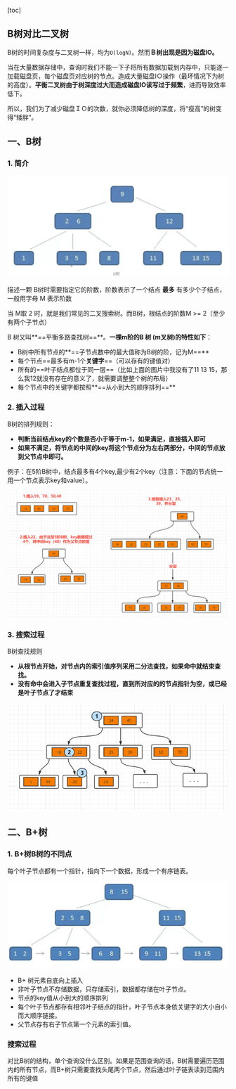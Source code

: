 [toc]

## B树对比二叉树

B树的时间复杂度与二叉树一样，均为`O(logN)`。然而**Ｂ树出现是因为磁盘IO。**

当在大量数据存储中，查询时我们不能一下子将所有数据加载到内存中，只能逐一加载磁盘页，每个磁盘页对应树的节点。造成大量磁盘IＯ操作（最坏情况下为树的高度）。**平衡二叉树由于树深度过大而造成磁盘IO读写过于频繁**，进而导致效率低下。

所以，我们为了减少磁盘ＩＯ的次数，就你必须降低树的深度，将“瘦高”的树变得“矮胖”。



## 一、B树

### 1. 简介

![image-20210919215515152](images/image-20210919215515152.png)

描述一颗 B树时需要指定它的阶数，阶数表示了一个结点 **最多** 有多少个子结点，一般用字母 M 表示阶数

当 M取 2 时，就是我们常见的二叉搜索树。而B树，根结点的阶数M >= 2（至少有两个子节点）

B 树又叫**==平衡多路查找树==**。**一棵m阶的B 树 (m叉树)的特性如下**：

- B树中所有节点的**==子节点数中的最大值称为B树的阶，记为M==**
- 每个节点==最多有m-1个**关键字**==（可以存有的键值对）
- 所有的==叶子结点都位于同一层==（比如上面的图片中我没有了11 13 15，那么我12就没有存在的意义了，就需要调整整个树的布局）
- 每个节点中的关键字都按照**==从小到大的顺序排列==**



### 2. 插入过程

B树的排列规则：

- **判断当前结点key的个数是否小于等于m-1，如果满足，直接插入即可**
- **如果不满足，将节点的中间的key将这个节点分为左右两部分，中间的节点放到父节点中即可。**

例子：在5阶B树中，结点最多有4个key,最少有2个key（注意：下面的节点统一用一个节点表示key和value）。

![image-20210919224341266](images/image-20210919224341266.png)



### 3. 搜索过程

B树查找规则

- **从根节点开始，对节点内的索引值序列采用二分法查找，如果命中就结束查找。**
- **没有命中会进入子节点重复查找过程，直到所对应的的节点指针为空，或已经是叶子节点了才结束**

![image-20210919225528413](images/image-20210919225528413.png)





## 二、B+树

### 1. B+树B树的不同点

每个叶子节点都有一个指针，指向下一个数据，形成一个有序链表。

![image-20210919231108854](images/image-20210919231108854.png)

- B+ 树元素自底向上插入
- 非叶子节点不存储数据，只存储索引，数据都存储在叶子节点。
- 节点的key值从小到大的顺序排列
- 每个叶子节点都存有相邻叶子结点的指针，叶子节点本身依关键字的大小自小而大顺序链接。
- 父节点存有右子节点第一个元素的索引值。



### 搜索过程

对比B树的结构，单个查询没什么区别。如果是范围查询的话，B树需要遍历范围内的所有节点，而B+树只需要查找头尾两个节点，然后通过叶子链表读到范围内所有的键值
